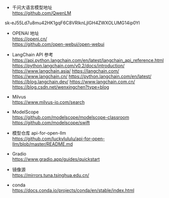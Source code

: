 * 千问大语言模型地址  
https://github.com/QwenLM

sk-eJ55Ld7u8mu42HK1gqF6C8VRIknLjIGH4ZWXOLUMG14ip0Yl

* OPENAI 地址  
https://openi.cn/  
https://github.com/open-webui/open-webui


* LangChain API 参考  
  https://api.python.langchain.com/en/latest/langchain_api_reference.html
  https://python.langchain.com/v0.2/docs/introduction/
  https://www.langchain.asia/
  https://langchain.com/
  https://www.langchain.cn/
  https://python.langchain.com/en/latest/
  https://blog.langchain.dev/
  https://www.langchain.com.cn/
  https://blog.csdn.net/wenxingchen?type=blog


* Milvus  
https://www.milvus-io.com/search


* ModelScope  
https://github.com/modelscope/modelscope-classroom  
https://github.com/modelscope/swift


* 模型仓库 api-for-open-llm  
https://github.com/luckylululu/api-for-open-llm/blob/master/README.md


* Gradio  
https://www.gradio.app/guides/quickstart


* 镜像源  
https://mirrors.tuna.tsinghua.edu.cn/


* conda  
https://docs.conda.io/projects/conda/en/stable/index.html